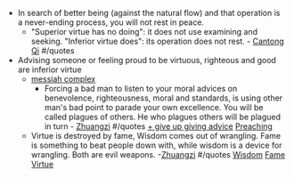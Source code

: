 - In search of better being (against the natural flow) and that operation is a never-ending process, you will not rest in peace. 
    - "Superior virtue has no doing":
it does not use examining and seeking.
"Inferior virtue does":
its operation does not rest. - [Cantong Qi]() #/quotes
- Advising someone or feeling proud to be virtuous, righteous and good are inferior virtue 
    - [messiah complex]()
        - Forcing a bad man to listen to your moral advices on benevolence, righteousness, moral and standards, is using other man's bad point to parade your own excellence. You will be called plagues of others. He who plagues others will be plagued in turn - [Zhuangzi]() #/quotes [+ give up giving advice]() [Preaching]() 
    - Virtue is destroyed by fame, Wisdom comes out of wrangling. Fame is something to beat people down with, while wisdom is a device for wrangling. Both are evil weapons. -[Zhuangzi]() #/quotes [Wisdom]() [Fame]() [Virtue]()
